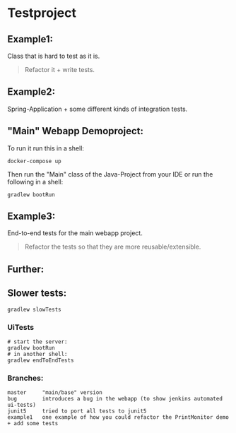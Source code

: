 # Testproject


## Example1:

Class that is hard to test as it is.

> Refactor it + write tests.

## Example2:

Spring-Application + some different kinds of integration tests.



## "Main" Webapp Demoproject:

To run it run this in a shell:

    docker-compose up
    
Then run the "Main" class of the Java-Project from your IDE or run the following in a shell:

    gradlew bootRun

## Example3:

End-to-end tests for the main webapp project.

> Refactor the tests so that they are more reusable/extensible.


## Further:

## Slower tests:

    gradlew slowTests

### UiTests

    # start the server:
    gradlew bootRun
    # in another shell:
    gradlew endToEndTests

### Branches:

	master     "main/base" version
	bug        introduces a bug in the webapp (to show jenkins automated ui-tests)
	junit5     tried to port all tests to junit5
	example1   one example of how you could refactor the PrintMonitor demo + add some tests
